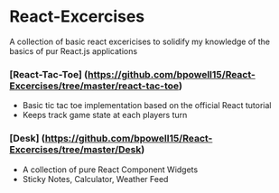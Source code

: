 # React-Excercises 
A collection of basic react excericises to solidify my knowledge of the basics of pur React.js applications

### [React-Tac-Toe] (https://github.com/bpowell15/React-Excercises/tree/master/react-tac-toe)
- Basic tic tac toe implementation based on the official React tutorial 
- Keeps track game state at each players turn 
### [Desk] (https://github.com/bpowell15/React-Excercises/tree/master/Desk) 
- A collection of pure React Component Widgets 
- Sticky Notes, Calculator, Weather Feed
